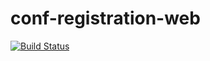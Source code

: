 conf-registration-web
=====================
[![Build Status](https://travis-ci.org/CruGlobal/conf-registration-web.png?branch=master)](https://travis-ci.org/CruGlobal/conf-registration-web)